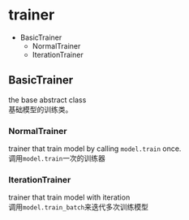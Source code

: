 # trainer

* BasicTrainer
    * NormalTrainer
    * IterationTrainer
    
## BasicTrainer
the base abstract class  
基础模型的训练类。

### NormalTrainer
trainer that train model by calling `model.train` once.  
调用`model.train`一次的训练器

### IterationTrainer
trainer that train model with iteration  
调用`model.train_batch`来迭代多次训练模型

